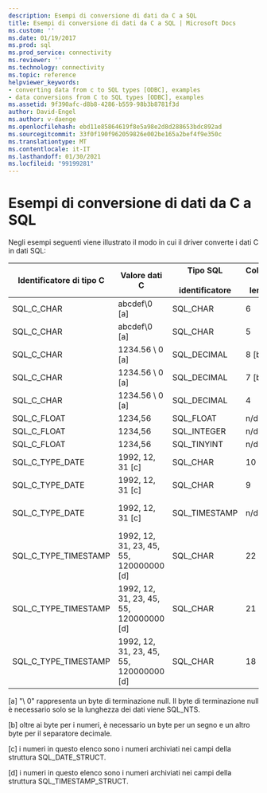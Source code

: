 ```yaml
---
description: Esempi di conversione di dati da C a SQL
title: Esempi di conversione di dati da C a SQL | Microsoft Docs
ms.custom: ''
ms.date: 01/19/2017
ms.prod: sql
ms.prod_service: connectivity
ms.reviewer: ''
ms.technology: connectivity
ms.topic: reference
helpviewer_keywords:
- converting data from c to SQL types [ODBC], examples
- data conversions from C to SQL types [ODBC], examples
ms.assetid: 9f390afc-d8b8-4286-b559-98b3b8781f3d
author: David-Engel
ms.author: v-daenge
ms.openlocfilehash: ebd11e85864619f8e5a98e2d8d288653bdc892ad
ms.sourcegitcommit: 33f0f190f962059826e002be165a2bef4f9e350c
ms.translationtype: MT
ms.contentlocale: it-IT
ms.lasthandoff: 01/30/2021
ms.locfileid: "99199281"
---
```

# <a name="c-to-sql-data-conversion-examples"></a>Esempi di conversione di dati da C a SQL
Negli esempi seguenti viene illustrato il modo in cui il driver converte i dati C in dati SQL:  
  
|Identificatore di tipo C|Valore dati C|Tipo SQL<br /><br /> identificatore|Colonna<br /><br /> length|SQL data<br /><br /> Valore|SQLSTATE|  
|-----------------------|------------------|-----------------------------|-----------------------|------------------------|--------------|  
|SQL_C_CHAR|abcdef\0 [a]|SQL_CHAR|6|abcdef|n/d|  
|SQL_C_CHAR|abcdef\0 [a]|SQL_CHAR|5|abcde|22001|  
|SQL_C_CHAR|1234.56 \ 0 [a]|SQL_DECIMAL|8 [b]|1234,56|n/d|  
|SQL_C_CHAR|1234.56 \ 0 [a]|SQL_DECIMAL|7 [b]|1234,5|22001|  
|SQL_C_CHAR|1234.56 \ 0 [a]|SQL_DECIMAL|4|----|22003|  
|SQL_C_FLOAT|1234,56|SQL_FLOAT|n/d|1234,56|n/d|  
|SQL_C_FLOAT|1234,56|SQL_INTEGER|n/d|1234|22001|  
|SQL_C_FLOAT|1234,56|SQL_TINYINT|n/d|----|22003|  
|SQL_C_TYPE_DATE|1992, 12, 31 [c]|SQL_CHAR|10|1992-12-31|n/d|  
|SQL_C_TYPE_DATE|1992, 12, 31 [c]|SQL_CHAR|9|----|22003|  
|SQL_C_TYPE_DATE|1992, 12, 31 [c]|SQL_TIMESTAMP|n/d|1992-12-31 00:00:00.0|n/d|  
|SQL_C_TYPE_TIMESTAMP|1992, 12, 31, 23, 45, 55, 120000000 [d]|SQL_CHAR|22|1992-12-31 23:45:55.12|n/d|  
|SQL_C_TYPE_TIMESTAMP|1992, 12, 31, 23, 45, 55, 120000000 [d]|SQL_CHAR|21|1992-12-31 23:45:55.1|22001|  
|SQL_C_TYPE_TIMESTAMP|1992, 12, 31, 23, 45, 55, 120000000 [d]|SQL_CHAR|18|----|22003|  
  
 [a] "\ 0" rappresenta un byte di terminazione null. Il byte di terminazione null è necessario solo se la lunghezza dei dati viene SQL_NTS.  
  
 [b] oltre ai byte per i numeri, è necessario un byte per un segno e un altro byte per il separatore decimale.  
  
 [c] i numeri in questo elenco sono i numeri archiviati nei campi della struttura SQL_DATE_STRUCT.  
  
 [d] i numeri in questo elenco sono i numeri archiviati nei campi della struttura SQL_TIMESTAMP_STRUCT.
